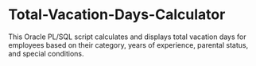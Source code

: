# Total-Vacation-Days-Calculator
This Oracle PL/SQL script calculates and displays total vacation days for employees based on their category, years of experience, parental status, and special conditions. 
